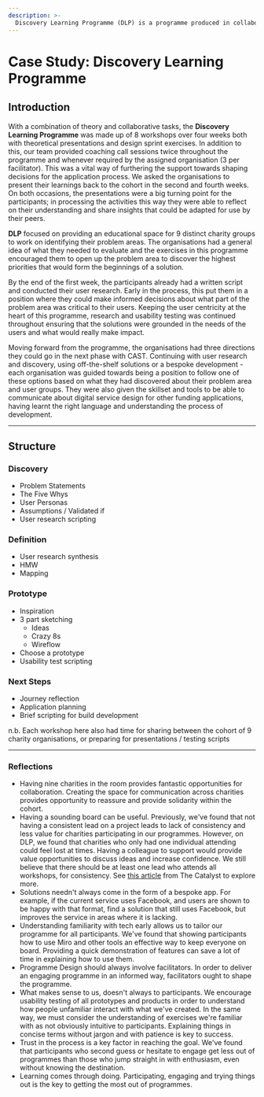 ```yaml
---
description: >-
  Discovery Learning Programme (DLP) is a programme produced in collaboration with CAST under a larger umbrella project to train charities in digital service design and how to communicate about the development of a digital solution. Our cohort was made up of 9 distinct charities. The organisations followed our bespoke course which culminated in the formation of a solution brief that shaped their applications to the next phase of development.
---
```


# Case Study: Discovery Learning Programme

## Introduction

With a combination of theory and collaborative tasks, the **Discovery Learning Programme** was made up of 8 workshops over four weeks both with theoretical presentations and design sprint exercises. In addition to this, our team provided coaching call sessions twice throughout the programme and whenever required by the assigned organisation (3 per facilitator). This was a vital way of furthering the support towards shaping decisions for the application process. We asked the organisations to present their learnings back to the cohort in the second and fourth weeks. On both occasions, the presentations were a big turning point for the participants; in processing the activities this way they were able to reflect on their understanding and share insights that could be adapted for use by their peers.

**DLP** focused on providing an educational space for 9 distinct charity groups to work on identifying their problem areas. The organisations had a general idea of what they needed to evaluate and the exercises in this programme encouraged them to open up the problem area to discover the highest priorities that would form the beginnings of a solution.

By the end of the first week, the participants already had a written script and conducted their user research. Early in the process, this put them in a position where they could make informed decisions about what part of the problem area was critical to their users. Keeping the user centricity at the heart of this programme, research and usability testing was continued throughout ensuring that the solutions were grounded in the needs of the users and what would really make impact.

Moving forward from the programme, the organisations had three directions they could go in the next phase with CAST. Continuing with user research and discovery, using off-the-shelf solutions or a bespoke development - each organisation was guided towards being a position to follow one of these options based on what they had discovered about their problem area and user groups. They were also given the skillset and tools to be able to communicate about digital service design for other funding applications, having learnt the right language and understanding the process of development.

---

## Structure

### Discovery
* Problem Statements
* The Five Whys
* User Personas
* Assumptions / Validated if
* User research scripting

### Definition
* User research synthesis
* HMW
* Mapping

### Prototype
* Inspiration
* 3 part sketching
    * Ideas
    * Crazy 8s
    * Wireflow
* Choose a prototype
* Usability test scripting

### Next Steps
* Journey reflection
* Application planning
* Brief scripting for build development

n.b. Each workshop here also had time for sharing between the cohort of 9 charity organisations, or preparing for presentations / testing scripts

---

### Reflections

* Having nine charities in the room provides fantastic opportunities for collaboration. Creating the space for communication across charities provides opportunity to reassure and provide solidarity within the cohort. 
* Having a sounding board can be useful. Previously, we've found that not having a consistent lead on a project leads to lack of consistency and less value for charities participating in our programmes. However, on DLP, we found that charities who only had one individual attending could feel lost at times. Having a colleague to support would provide value opportunities to discuss ideas and increase confidence. We still believe that there should be at least one lead who attends all workshops, for consistency. See [this article](https://www.thecatalyst.org.uk/blog/the-key-role-of-the-charity-digital-lead) from The Catalyst to explore more. 
* Solutions needn't always come in the form of a bespoke app. For example, if the current service uses Facebook, and users are shown to be happy with that format, find a solution that still uses Facebook, but improves the service in areas where it is lacking. 
* Understanding familiarity with tech early allows us to tailor our programme for all participants. We've found that showing participants how to use Miro and other tools an effective way to keep everyone on board. Providing a quick demonstration of features can save a lot of time in explaining how to use them. 
* Programme Design should always involve facilitators. In order to deliver an engaging programme in an informed way, facilitators ought to shape the programme. 
* What makes sense to us, doesn't always to participants. We encourage usability testing of all prototypes and products in order to understand how people unfamiliar interact with what we've created. In the same way, we must consider the understanding of exercises we're familiar with as not obviously intuitive to participants. Explaining things in concise terms without jargon and with patience is key to success.
* Trust in the process is a key factor in reaching the goal. We've found that participants who second guess or hesitate to engage get less out of programmes than those who jump straight in with enthusiasm, even without knowing the destination. 
* Learning comes through doing. Participating, engaging and trying things out is the key to getting the most out of programmes. 
